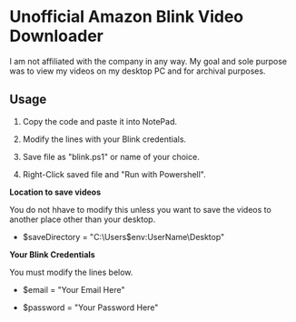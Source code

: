 # Unofficial Amazon Blink Video Downloader

I am not affiliated with the company in any way. My goal and sole purpose was to view my videos on my desktop PC and for archival purposes.

## Usage
1) Copy the code and paste it into NotePad. 

2) Modify the lines with your Blink credentials.

3) Save file as "blink.ps1" or name of your choice.

4) Right-Click saved file and "Run with Powershell".

**Location to save videos**

You do not hhave to modify this unless you want to save the videos to another place other than your desktop.
- $saveDirectory = "C:\Users\$env:UserName\Desktop"

**Your Blink Credentials**

You must modify the lines below.
- $email = "Your Email Here"

- $password = "Your Password Here"
